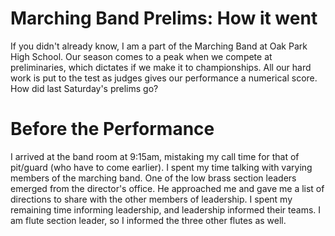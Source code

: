 # Marching Band Prelims: How it went
If you didn't already know, I am a part of the Marching Band at Oak Park High School. Our season comes to a peak when we compete at preliminaries, which dictates if we make it to championships.
All our hard work is put to the test as judges gives our performance a numerical score. How did last Saturday's prelims go? 

# Before the Performance
I arrived at the band room at 9:15am, mistaking my call time for that of pit/guard (who have to come earlier). I spent my time talking with varying members of the marching band. 
One of the low brass section leaders emerged from the director's office. He approached me and gave me a list of directions to share with the other members of leadership. 
I spent my remaining time informing leadership, and leadership informed their teams. I am flute section leader, so I informed the three other flutes as well. <br><br>

